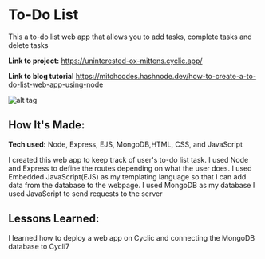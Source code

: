 # To-Do List
This a to-do list web app that allows you to add tasks, complete tasks and delete tasks

**Link to project:** https://uninterested-ox-mittens.cyclic.app/

**Link to blog tutorial** https://mitchcodes.hashnode.dev/how-to-create-a-to-do-list-web-app-using-node

![alt tag](http://placecorgi.com/1200/650)

## How It's Made:

**Tech used:** Node, Express, EJS, MongoDB,HTML, CSS, and JavaScript

I created this web app to keep track of user's to-do list task. 
I used Node and Express to define the routes depending on what the user does.
I used Embedded JavaScript(EJS) as my templating language so that I can add data from the database to the webpage.
I used MongoDB as my database
I used JavaScript to send requests to the server

## Lessons Learned:

I learned how to deploy a web app on Cyclic and connecting the MongoDB database to Cycli7
